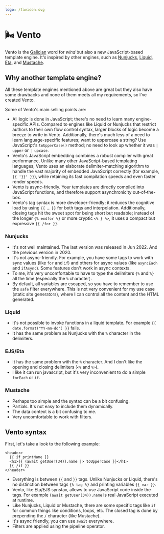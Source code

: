 ```yaml
---
logo: /favicon.svg
---
```


# 🌬 Vento

Vento is the [Galician](https://en.wikipedia.org/wiki/Galician_language) word
for _wind_ but also a new JavaScript-based template engine. It's inspired by
other engines, such as [Nunjucks](https://mozilla.github.io/nunjucks/),
[Liquid](https://liquidjs.com/), [Eta](https://eta.js.org/), and
[Mustache](https://mustache.github.io/).

## Why another template engine?

All these template engines mentioned above are great but they also have some
drawbacks and none of them meets all my requirements, so I've created Vento.

Some of Vento's main selling points are:

- All logic is done in JavaScript; there's no need to learn many engine-specific
  APIs. Compared to engines like Liquid or Nunjucks that restrict authors to
  their own flow control syntax, larger blocks of logic become a breeze to write
  in Vento. Additionally, there's much less of a need to learn language-specific
  features; want to uppercase a string? Use JavaScript's `toUpperCase()` method;
  no need to look up whether it was `| upper` or `| upcase`.
- Vento's JavaScript embedding combines a robust compiler with great
  performance. Unlike many other JavaScript-based templating languages, Vento
  uses an elaborate delimiter-matching algorithm to handle the vast majority of
  embedded JavaScript correctly (for example, `{{ '}}' }}`), while retaining its
  fast compilation speeds and even faster render speeds.
- Vento is async-friendly. Your templates are directly compiled into JavaScript
  functions, and therefore support asynchronicity out-of-the-box.
- Vento's tag syntax is more developer-friendly; it reduces the cognitive load
  by using `{{ … }}` for both tags and interpolation. Additionally, closing tags
  hit the sweet spot for being short but readable; instead of the longer
  `{% endfor %}` or more cryptic `<% } %>`, it uses a compact but expressive
  `{{ /for }}`.

### Nunjucks

- It's not well maintained. The last version was released in Jun 2022. And the
  previous version in 2020.
- It's not async-friendly. For example, you have some tags to work with sync
  values (like `for` and `if`) and others for async values (like `asyncEach` and
  `ifAsync`). Some features don't work in async contexts.
- To me, it's very uncomfortable to have to type the delimiters `{%` and `%}`
  all the time (especially the `%` character).
- By default, all variables are escaped, so you have to remember to use the
  `safe` filter everywhere. This is not very convenient for my use case (static
  site generators), where I can control all the content and the HTML generated.

### Liquid

- It's not possible to invoke functions in a liquid template. For example
  `{{ date.format("YY-mm-dd") }}` fails.
- It has the same problem as Nunjucks with the `%` character in the delimiters.

### EJS/Eta

- It has the same problem with the `%` character. And I don't like the opening
  and closing delimiters (`<%` and `%>`).
- I like it can run javascript, but it's very inconvenient to do a simple
  `forEach` or `if`.

### Mustache

- Perhaps too simple and the syntax can be a bit confusing.
- Partials. It's not easy to include them dynamically.
- The data context is a bit confusing to me.
- Very uncomfortable to work with filters.

## Vento syntax

First, let's take a look to the following example:

```vto
<header>
  {{ if printName }}
  <h1>{{ (await getUser(34)).name |> toUpperCase }}</h1>
  {{ /if }}
</header>
```

- Everything is between `{{` and `}}` tags. Unlike Nunjucks or Liquid, there's
  no distinction between tags `{% tag %}` and printing variables `{{ var }}`.
- Vento, like Eta/EJS synstax, allows to use JavaScript code inside the tags.
  For example `(await getUser(34)).name` is real JavaScript executed at runtime.
- Like Nunjucks, Liquid or Mustache, there are some specific tags like `if` for
  common things like conditions, loops, etc. The closed tag is done by
  prepending the `/` character (like Mustache).
- It's async friendly, you can use `await` everywhere.
- Filters are applied using the pipeline operator.
